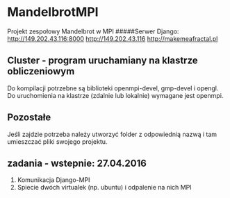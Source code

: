# MandelbrotMPI
Projekt zespołowy Mandelbrot w MPI
#####Serwer Django: http://149.202.43.116:8000
http://149.202.43.116
http://makemeafractal.pl

## Cluster - program uruchamiany na klastrze obliczeniowym
Do kompilacji potrzebne są biblioteki openmpi-devel, gmp-devel i opengl. 
Do uruchomienia na klastrze (zdalnie lub lokalnie) wymagane jest openmpi.

## Pozostałe
Jeśli zajdzie potrzeba należy utworzyć folder z odpowiednią nazwą i tam umieszczać pliki swojego projektu.

## zadania - wstepnie: 27.04.2016
1. Komunikacja Django-MPI
2. Spiecie dwóch virtualek (np. ubuntu) i odpalenie na nich MPI
